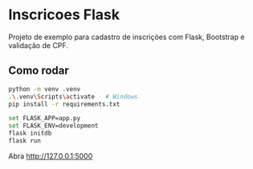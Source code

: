 # Inscricoes Flask

Projeto de exemplo para cadastro de inscrições com Flask, Bootstrap e validação de CPF.

## Como rodar

```bash
python -m venv .venv
.\.venv\Scripts\activate   # Windows
pip install -r requirements.txt

set FLASK_APP=app.py
set FLASK_ENV=development
flask initdb
flask run
```

Abra http://127.0.0.1:5000
